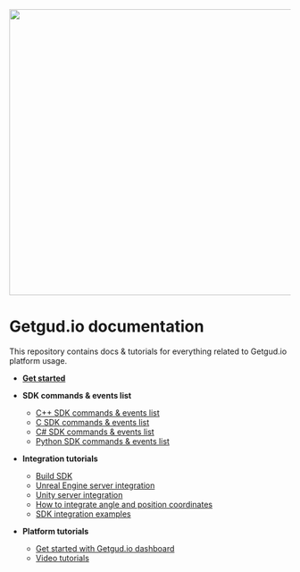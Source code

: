 <div align="center">
  <img style="width: 512px" src="https://getgud-public-content.s3.amazonaws.com/gg-cover.png">
</div>

# Getgud.io documentation

This repository contains docs & tutorials for everything related to Getgud.io platform usage.


- <b>[Get started](https://github.com/getgud-io/getgud-docs/blob/main/get-started.md)</b>
- <b>SDK commands & events list</b>
  * [C++ SDK commands & events list](https://github.com/getgud-io/getgud-docs/blob/main/sdk-commands.md)
  * [C SDK commands & events list](https://github.com/getgud-io/getgud-docs/blob/main/3-Extra/c-integration.md)
  * [C# SDK commands & events list](https://github.com/getgud-io/getgud-docs/blob/main/3-Extra/csharp-integration.md)
  * [Python SDK commands & events list](https://github.com/getgud-io/getgud-docs/blob/main/3-Extra/python-integration.md)

- <b>Integration tutorials</b>
  * [Build SDK](https://github.com/getgud-io/getgud-docs/blob/main/1-Integrations/cpp-build-instructions.md)
  * [Unreal Engine server integration](https://github.com/getgud-io/getgud-docs/blob/main/1-Integrations/Unreal%20Engine/unreal-engine-integration.md)
  * [Unity server integration](https://github.com/getgud-io/getgud-docs/blob/main/1-Integrations/Unity/unity-integration.md)
  * [How to integrate angle and position coordinates](https://github.com/getgud-io/getgud-docs/blob/main/1-Integrations/getgud-sdk-angles-tutorial.md)
  * [SDK integration examples](https://github.com/getgud-io/cpp-getgud-sdk-dev/tree/main/examples)
    
- <b>Platform tutorials</b>
  * [Get started with Getgud.io dashboard](https://github.com/getgud-io/getgud-docs/blob/main/2-Platform/get-started-with-dashboard.md)
  * [Video tutorials](https://www.youtube.com/playlist?list=PLMIGIFMfKUAv4AQHvnv4PzSvmd9dsYk0p)

